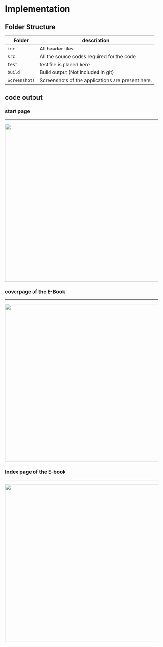 # Implementation

## Folder Structure
Folder        | description
--------------| ----------------------------------------------
`inc`         | All header files
`src`         | All the source codes required for the code
`test`        | test file is placed here.
`build`       | Build output (Not included in git)
`Screenshots` | Screenshots of the applications are present here.

## code output

### start page
-------------------------

<img src="https://github.com/debasish2110/LTTS-C-MiniProject/blob/master/3_Implementation/screenshots/start.png" width="920" height="520">

### coverpage of the E-Book
----------------------------

<img src="https://github.com/debasish2110/LTTS-C-MiniProject/blob/master/3_Implementation/screenshots/coverpage.png" width="920" height="520">

### Index page of the E-book
-----------------------------

<img src="https://github.com/debasish2110/LTTS-C-MiniProject/blob/master/3_Implementation/screenshots/index.png" width="920" height="520">
